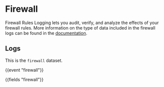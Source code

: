 # Firewall

Firewall Rules Logging lets you audit, verify, and analyze the effects of your firewall rules.
More information on the type of data included in the firewall logs can be found in the [documentation](https://cloud.google.com/vpc/docs/firewall-rules-logging).

## Logs

This is the `firewall` dataset.

{{event "firewall"}}

{{fields "firewall"}}